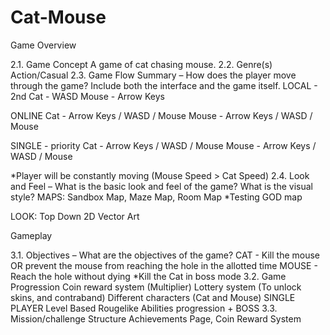 # Cat-Mouse

Game Overview


2.1. Game Concept
A game of cat chasing mouse. 
2.2. Genre(s)
Action/Casual
2.3. Game Flow Summary – How does the player move through the game? Include both the interface and the game itself.
LOCAL - 2nd
Cat - WASD 
Mouse - Arrow Keys 

ONLINE
Cat - Arrow Keys / WASD / Mouse
Mouse - Arrow Keys / WASD / Mouse

SINGLE - priority
Cat - Arrow Keys / WASD / Mouse
Mouse - Arrow Keys / WASD / Mouse

*Player will be constantly moving (Mouse Speed > Cat Speed)
2.4. Look and Feel – What is the basic look and feel of the game? What is the visual style?
MAPS:
Sandbox Map, Maze Map, Room Map
*Testing GOD map

LOOK: Top Down 2D Vector Art


Gameplay


3.1. Objectives – What are the objectives of the game?
CAT - Kill the mouse OR prevent the mouse from reaching the hole in the allotted time
MOUSE - Reach the hole without dying 
*Kill the Cat in boss mode 
3.2. Game Progression
Coin reward system (Multiplier)
Lottery system (To unlock skins, and contraband)
Different characters (Cat and Mouse)
SINGLE PLAYER
Level Based
Rougelike
Abilities progression + BOSS
3.3. Mission/challenge Structure
Achievements Page, Coin Reward System

